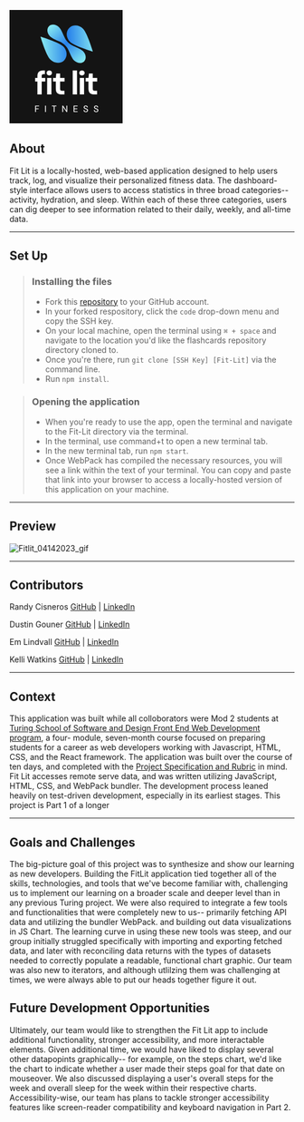 ![Fit Lit Logo](./src/images/logo-image.png) 

## About
Fit Lit is a locally-hosted, web-based application designed to help users track, log, and visualize their personalized fitness data. The dashboard-style interface allows users to access statistics in three broad categories-- activity, hydration, and sleep. Within each of these three categories, users can dig deeper to see information related to their daily, weekly, and all-time data.

---

## Set Up 

> ### Installing the files
> - Fork this [repository](https://github.com/RandyGitProjects/Fit-Lit) to your GitHub account. 
> - In your forked respository, click the `code` drop-down menu and copy the SSH key.
> - On your local machine, open the terminal using  `⌘ + space` and navigate to the location you'd like the flashcards repository directory cloned to. 
> - Once you're there, run `git clone [SSH Key] [Fit-Lit]` via the command line.
> - Run `npm install`. 

> ### Opening the application
> - When you're ready to use the app, open the terminal and navigate to the Fit-Lit directory via the terminal.
> - In the terminal, use command+t to open a new terminal tab. 
> - In the new terminal tab, run `npm start`.
> - Once WebPack has compiled the necessary resources, you will see a link within the text of your terminal. You can copy and paste that link into your browser to access a locally-hosted version of this application on your machine. 

---

## Preview

![Fitlit_04142023_gif](https://user-images.githubusercontent.com/117230717/232173018-5cc97f3f-35ae-47a7-a4ba-0debcf1d96b6.gif)


---

## Contributors
Randy Cisneros  [GitHub](https://github.com/RandyGitProjects) | [LinkedIn](https://www.linkedin.com/in/randy-cisneros-17006a191/)

Dustin Gouner  [GitHub](https://github.com/dustingouner) | [LinkedIn](https://www.linkedin.com/in/dustin-gouner/)

Em Lindvall  [GitHub](https://github.com/emlindvall) | [LinkedIn](https://www.linkedin.com/in/emilylindvall/)

Kelli Watkins [GitHub](https://github.com/klwats) | [LinkedIn](https://www.linkedin.com/in/kelli-watkins-1b73418b/)

---

## Context
This application was built while all colloborators were Mod 2 students at [Turing School of Software and Design Front End Web Development program](https://frontend.turing.edu/), a four- module, seven-month course focused on preparing students for a career as web developers working with Javascript, HTML, CSS, and the React framework. The application was built over the course of ten days, and completed with the [Project Specification and Rubric](https://frontend.turing.edu/projects/module-2/fitlit-part-one-agile.html) in mind. Fit Lit accesses remote serve data, and was written utilizing JavaScript, HTML, CSS, and WebPack bundler. The development process leaned heavily on test-driven development, especially in its earliest stages. This project is Part 1 of a longer 


---

## Goals and Challenges 
The big-picture goal of this project was to synthesize and show our learning as new developers. Building the FitLit application tied together all of the skills, technologies, and tools that we've become familiar with, challenging us to implement our learning on a broader scale and deeper level than in any previous Turing project. We were also required to integrate a few tools and functionalities that were completely new to us-- primarily fetching API data and utilizing the bundler WebPack. and building out data visualizations in JS Chart. The learning curve in using these new tools was steep, and our group initially struggled specifically with importing and exporting fetched data, and later with reconciling data returns with the types of datasets needed to correctly populate a readable, functional chart graphic. Our team was also new to iterators, and although utlilzing them was challenging at times, we were always able to put our heads together figure it out. 

## Future Development Opportunities
Ultimately, our team would like to strengthen the Fit Lit app to include additional functionality, stronger accessibility, and more interactable elements. Given additional time, we would have liked to display several other datapopints graphically-- for example, on the steps chart, we'd like the chart to indicate whether a user made their steps goal for that date on mouseover. We also discussed displaying a user's overall steps for the week and overall sleep for the week within their respective charts. Accessibility-wise, our team has plans to tackle stronger accessibility features like screen-reader compatibility and keyboard navigation in Part 2. 


